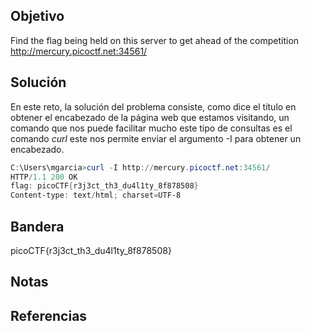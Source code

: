 ## Objetivo
Find the flag being held on this server to get ahead of the competition http://mercury.picoctf.net:34561/

## Solución
En este reto, la solución del problema consiste, como dice el título en obtener el encabezado de la página web que estamos visitando, un comando que nos puede facilitar mucho este tipo de consultas es el comando _curl_ este nos permite enviar el argumento -I para obtener un encabezado.

```powershell
C:\Users\mgarcia>curl -I http://mercury.picoctf.net:34561/
HTTP/1.1 200 OK
flag: picoCTF{r3j3ct_th3_du4l1ty_8f878508}
Content-type: text/html; charset=UTF-8
```

## Bandera
picoCTF{r3j3ct_th3_du4l1ty_8f878508} 

## Notas

## Referencias
